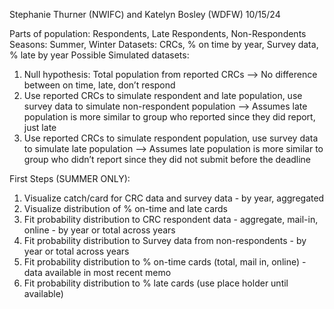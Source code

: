Stephanie Thurner (NWIFC) and Katelyn Bosley (WDFW)
10/15/24

Parts of population: Respondents, Late Respondents, Non-Respondents
Seasons: Summer, Winter 
Datasets: CRCs, % on time by year, Survey data, % late by year
Possible Simulated datasets:
1.	Null hypothesis: Total population from reported CRCs -->  No difference between on time, late, don’t respond
2.	Use reported CRCs to simulate respondent and late population, use survey data to simulate non-respondent population --> Assumes late population is more similar to group who reported since they did report, just late
3.	Use reported CRCs to simulate respondent population, use survey data to simulate late population --> Assumes late population is more similar to group who didn’t report since they did not submit before the deadline

First Steps (SUMMER ONLY):
1. Visualize catch/card for CRC data and survey data - by year, aggregated
2. Visualize distribution of % on-time and late cards
3. Fit probability distribution to CRC respondent data - aggregate, mail-in, online - by year or total across years
4. Fit probability distribution to Survey data from non-respondents - by year or total across years
5. Fit probability distribution to % on-time cards (total, mail in, online) - data available in most recent memo
6. Fit probability distribution to % late cards (use place holder until available)

